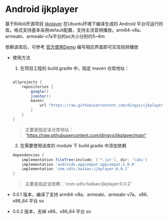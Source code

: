# Android ijkplayer

基于Bilibili开源项目 [ijkplayer](https://github.com/bilibili/ijkplayer) 在Ubuntu环境下编译生成的 Android 平台可运行的库。格式支持基本采用default配置，支持主流音频播放。arm64-v8a、armeabi、armeabi-v7a平台的so大小分别约5~6m

依赖该库后，可参考 [官方使用Demo](https://github.com/bilibili/ijkplayer/tree/master/android/ijkplayer/ijkplayer-example) 编写相应界面即可实现视频播放



* 使用方法

  1. 在项目工程的 build.gradle 中，指定 maven 仓库地址：

   ```groovy

   allprojects {
       repositories {
           google()
           jcenter()
           maven{
               url "https://raw.githubusercontent.com/dingyx/ijkplayer/main"
           }
       }
   }
   ```

     > 主要是指定该仓库地址： “https://raw.githubusercontent.com/dingyx/ijkplayer/main“

  2.  在需要使用该库的 module 下 build.gradle 中添加依赖

   ```groovy
   dependencies {
       implementation fileTree(include: ['*.jar'], dir: 'libs')
       implementation 'androidx.appcompat:appcompat:1.0.0'
       implementation 'com.sdtv.haikan:ijkplayer:0.0.2'
   }
   ```

     > 主要是指定该依赖：'com.sdtv.haikan:ijkplayer:0.0.2'



* 0.0.1 版本，编译了支持 arm64-v8a、armeabi、armeabi-v7a、x86、x86_64 平台 so

* 0.0.2 版本，去掉 x86、x86_64 平台 so



